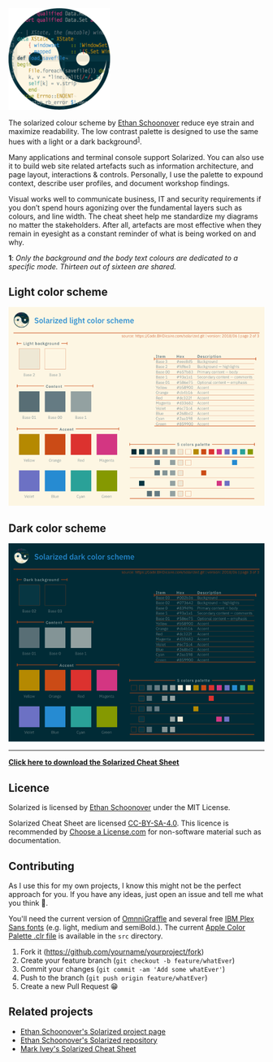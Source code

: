 ![solarized logo](https://github.com/bhdicaire/solarized/raw/master/img/solarizedLogo.png)

The solarized colour scheme by [Ethan Schoonover](https://twitter.com/ethanschoonover) reduce eye strain and maximize readability. The low contrast palette is designed to use the same hues with a light or a dark background<sup>[1](#note)</sup>.

Many applications and terminal console support Solarized. You can also use it to build web site related artefacts such as information architecture, and page layout, interactions & controls. Personally, I use the palette to expound context, describe user profiles, and document workshop findings.

Visual works well to communicate business, IT and security requirements if you don’t spend hours agonizing over the fundamental layers such as colours, and line width. The cheat sheet help me standardize my diagrams no matter the stakeholders. After all, artefacts are most effective when they remain in eyesight as a constant reminder of what is being worked on and why.

<a name="note">  **1**</a>: *Only the background and the body text colours are dedicated to a specific mode. Thirteen out of sixteen are shared.*

## Light color scheme
![solarized dark](https://github.com/bhdicaire/solarized/raw/master/img/lightScheme.png)
## Dark color scheme
![solarized dark](https://github.com/bhdicaire/solarized/raw/master/img/darkScheme.png)
___
**[Click here to download the Solarized Cheat Sheet](https://github.com/bhdicaire/solarized/raw/master/solarizedCheatSheet.pdf)**
## Licence
Solarized is licensed by [Ethan Schoonover](https://github.com/altercation/solarized/blob/master/LICENSE) under the
MIT License.

Solarized Cheat Sheet are licensed [CC-BY-SA-4.0](https://github.com/bhdicaire/solarized/raw/master/LICENCSE). This licence is recommended by [Choose a License.com](https://choosealicense.com/) for non-software material such as documentation.
## Contributing
As I use this for my own projects, I know this might not be the perfect approach for you. If you have any ideas, just open an issue and tell me what you think :speech_balloon:.

You'll need the current version of [OmnniGraffle](https://www.omnigroup.com/omnigraffle/) and several free [IBM Plex Sans fonts](https://github.com/IBM/plex) (e.g. light, medium and semiBold.). The current [Apple Color Palette .clr file](https://github.com/altercation/solarized/tree/master/apple-colorpalette-solarized) is available in the ``src`` directory.

1. Fork it (<https://github.com/yourname/yourproject/fork>)
2. Create your feature branch (`git checkout -b feature/whatEver`)
3. Commit your changes (`git commit -am 'Add some whatEver'`)
4. Push to the branch (`git push origin feature/whatEver`)
5. Create a new Pull Request :grin:

## Related projects
* [Ethan Schoonover's Solarized project page](http://ethanschoonover.com/solarized)
* [Ethan Schoonover's Solarized repository](https://github.com/altercation/solarized)
* [Mark Ivey's Solarized Cheat Sheet](http://www.zovirl.com/2011/07/22/solarized_cheat_sheet/)
